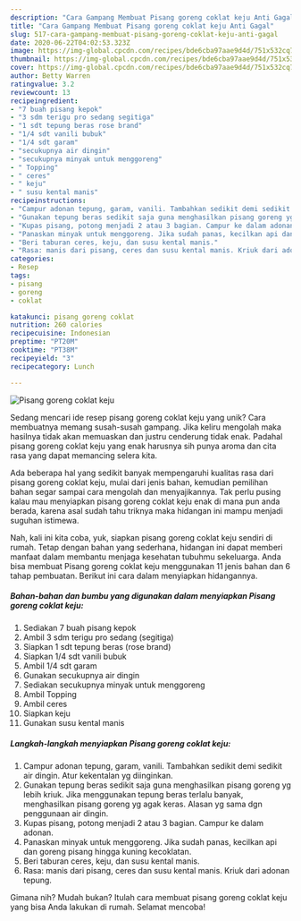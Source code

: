 ```yaml
---
description: "Cara Gampang Membuat Pisang goreng coklat keju Anti Gagal"
title: "Cara Gampang Membuat Pisang goreng coklat keju Anti Gagal"
slug: 517-cara-gampang-membuat-pisang-goreng-coklat-keju-anti-gagal
date: 2020-06-22T04:02:53.323Z
image: https://img-global.cpcdn.com/recipes/bde6cba97aae9d4d/751x532cq70/pisang-goreng-coklat-keju-foto-resep-utama.jpg
thumbnail: https://img-global.cpcdn.com/recipes/bde6cba97aae9d4d/751x532cq70/pisang-goreng-coklat-keju-foto-resep-utama.jpg
cover: https://img-global.cpcdn.com/recipes/bde6cba97aae9d4d/751x532cq70/pisang-goreng-coklat-keju-foto-resep-utama.jpg
author: Betty Warren
ratingvalue: 3.2
reviewcount: 13
recipeingredient:
- "7 buah pisang kepok"
- "3 sdm terigu pro sedang segitiga"
- "1 sdt tepung beras rose brand"
- "1/4 sdt vanili bubuk"
- "1/4 sdt garam"
- "secukupnya air dingin"
- "secukupnya minyak untuk menggoreng"
- " Topping"
- " ceres"
- " keju"
- " susu kental manis"
recipeinstructions:
- "Campur adonan tepung, garam, vanili. Tambahkan sedikit demi sedikit air dingin. Atur kekentalan yg diinginkan."
- "Gunakan tepung beras sedikit saja guna menghasilkan pisang goreng yg lebih kriuk. Jika menggunakan tepung beras terlalu banyak, menghasilkan pisang goreng yg agak keras. Alasan yg sama dgn penggunaan air dingin."
- "Kupas pisang, potong menjadi 2 atau 3 bagian. Campur ke dalam adonan."
- "Panaskan minyak untuk menggoreng. Jika sudah panas, kecilkan api dan goreng pisang hingga kuning kecoklatan."
- "Beri taburan ceres, keju, dan susu kental manis."
- "Rasa: manis dari pisang, ceres dan susu kental manis. Kriuk dari adonan tepung."
categories:
- Resep
tags:
- pisang
- goreng
- coklat

katakunci: pisang goreng coklat 
nutrition: 260 calories
recipecuisine: Indonesian
preptime: "PT20M"
cooktime: "PT38M"
recipeyield: "3"
recipecategory: Lunch

---
```



![Pisang goreng coklat keju](https://img-global.cpcdn.com/recipes/bde6cba97aae9d4d/751x532cq70/pisang-goreng-coklat-keju-foto-resep-utama.jpg)

Sedang mencari ide resep pisang goreng coklat keju yang unik? Cara membuatnya memang susah-susah gampang. Jika keliru mengolah maka hasilnya tidak akan memuaskan dan justru cenderung tidak enak. Padahal pisang goreng coklat keju yang enak harusnya sih punya aroma dan cita rasa yang dapat memancing selera kita.



Ada beberapa hal yang sedikit banyak mempengaruhi kualitas rasa dari pisang goreng coklat keju, mulai dari jenis bahan, kemudian pemilihan bahan segar sampai cara mengolah dan menyajikannya. Tak perlu pusing kalau mau menyiapkan pisang goreng coklat keju enak di mana pun anda berada, karena asal sudah tahu triknya maka hidangan ini mampu menjadi suguhan istimewa.


Nah, kali ini kita coba, yuk, siapkan pisang goreng coklat keju sendiri di rumah. Tetap dengan bahan yang sederhana, hidangan ini dapat memberi manfaat dalam membantu menjaga kesehatan tubuhmu sekeluarga. Anda bisa membuat Pisang goreng coklat keju menggunakan 11 jenis bahan dan 6 tahap pembuatan. Berikut ini cara dalam menyiapkan hidangannya.

<!--inarticleads1-->

##### Bahan-bahan dan bumbu yang digunakan dalam menyiapkan Pisang goreng coklat keju:

1. Sediakan 7 buah pisang kepok
1. Ambil 3 sdm terigu pro sedang (segitiga)
1. Siapkan 1 sdt tepung beras (rose brand)
1. Siapkan 1/4 sdt vanili bubuk
1. Ambil 1/4 sdt garam
1. Gunakan secukupnya air dingin
1. Sediakan secukupnya minyak untuk menggoreng
1. Ambil  Topping
1. Ambil  ceres
1. Siapkan  keju
1. Gunakan  susu kental manis




<!--inarticleads2-->

##### Langkah-langkah menyiapkan Pisang goreng coklat keju:

1. Campur adonan tepung, garam, vanili. Tambahkan sedikit demi sedikit air dingin. Atur kekentalan yg diinginkan.
1. Gunakan tepung beras sedikit saja guna menghasilkan pisang goreng yg lebih kriuk. Jika menggunakan tepung beras terlalu banyak, menghasilkan pisang goreng yg agak keras. Alasan yg sama dgn penggunaan air dingin.
1. Kupas pisang, potong menjadi 2 atau 3 bagian. Campur ke dalam adonan.
1. Panaskan minyak untuk menggoreng. Jika sudah panas, kecilkan api dan goreng pisang hingga kuning kecoklatan.
1. Beri taburan ceres, keju, dan susu kental manis.
1. Rasa: manis dari pisang, ceres dan susu kental manis. Kriuk dari adonan tepung.




Gimana nih? Mudah bukan? Itulah cara membuat pisang goreng coklat keju yang bisa Anda lakukan di rumah. Selamat mencoba!
